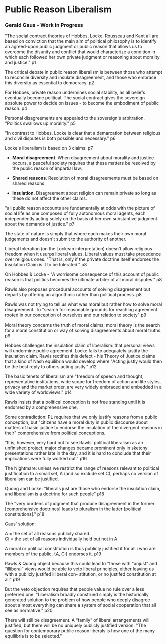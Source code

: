 # Public Reason Liberalism

### Gerald Gaus - Work in Progress


"The social contract theories of Hobbes, Locke, Rousseau and Kant all are based on conviction that the main aim of political philosophy is to identify an agreed-upon public judgment or public reason that allows us to overcome the disunity and conflict that would characterize a condition in which each followed her own private judgment or reasoning about morality and justice." p1

The critical debate in public reason liberalism is between those who attempt to reconcile diversity and insulate disagreement, and those who embrace this diversity as essential to democracy. p2

For Hobbes, private reason undermines social stability, as all beliefs eventually become political.  The social contract gives the sovereign absolute power to decide on issues - to become the embodiment of public reason. p4

Personal disagreements are appealed to the sovereign's arbitration.  "Politics swallows up morality." p5

"In contrast to Hobbes, Locke is clear that a demarcation between religious and civil disputes is both possible and necessary." p6

Locke's liberalism is based on 3 claims: p7

- **Moral disagreement**. When disagreement about morality and justice occurs, a peaceful society requires that these matters be resolved by the public reason of impartial law.

- **Shared reasons**. Resolution of moral disagreements must be based on shared reasons.

- **Insulation**. Disagreement about religion can remain private so long as these do not affect the other claims.

"all public reason accounts are fundamentally at odds with the picture of social life as one composed of fully autonomous moral agents, each independently acting solely on the basis of her own substantive judgment about the demands of justice." p7

The state of nature is simply that where each makes their own moral judgements and doesn't submit to the authority of another.

Liberal toleration (on the Lockean interpretation) doesn't allow religious freedom when it usurps liberal values.  Liberal values must take precedence over religious ones. "That is, only if the private doctrine itself endorses the Insulation Claim is it to be tolerated." p8

On Hobbes & Locke - "A worrisome consequence of this account of public reason is that politics becomes the ultimate arbiter of all moral disputes." p8

Rawls also proposes procedural accounts of solving disagreement but departs by offering an algorithmic rather than political process. p8

Rawls was not trying to tell us what was moral but rather how to solve moral disagreement. To "search for reasonable grounds for reaching agreement rooted in our conception of ourselves and our relation to society" p9

Moral theory concerns the truth of moral claims; moral theory is the search for a moral constitution or way of solving disagreements about moral truths. p9

Hobbes challenges the insulation claim of liberalism: that personal views will undermine public agreement.  Locke fails to adequately justify the insulation claim.  Rawls rectifies this defect -  his Theory of Justice claims that a kind of Nash equilibria would develop where "Acting justly would then be the best reply to others acting justly." p12

The basic tenets of liberalism are "freedom of speech and thought, representative institutions, wide scope for freedom of action and life styles, privacy and the market order, are very widely embraced and embedded in a wide variety of worldviews." p14

Rawls insists that a political conception is not free standing until it is endorsed by a comprehensive one.

Some contradiction: PL requires that we only justify reasons from a public conception, but "citizens have a moral duty in public discourse about matters of basic justice to endorse the insulation of the divergent reasons in their" comprehensive from political conceptions.

"It is, however, very hard not to see Rawls’ political liberalism as an unfinished project; major changes became prominent only in sketchy presentations rather late in the day, and it is hard to conclude that their implications were fully worked out." p16

The Nightmare: unless we restrict the range of reasons relevant to political justification to a small set, A (and so exclude set C), perhaps no version of liberalism can be justified.

Quong and Locke: "liberals just are those who endorse the insulation claim, and liberalism is a doctrine for such people" p18

The "very burdens of judgment that produce disagreement in the former [comprehensive doctrines] leads to pluralism in the latter [political constitutions]." p18

Gaus' solution:

A = the set of all reasons publicly shared  
Ci = the set of all reasons individually held but not in A  

A moral or political constitution is thus publicly justified if for all i who are members of the public, {A, Ci} endorses it.  p19

Rawls & Quong object because this could lead to "those with “unjust” and “illiberal” views would be able to veto liberal principles, either leaving us with a publicly justifed illiberal con- stitution, or no justifed constitution at all" p19

But the veto objection requires that people value no rule over a less preferred one.  "Liberalism broadly construed simply is the historically generated solution to the problem of how people who deeply disagree about almost everything can share a system of social cooperation that all see as normative." p20

There will still be disagreement. A “family” of liberal arrangements will justified, but there will be no uniquely publicly justified version.  "The question for contemporary public reason liberals is how one of the many equilibria is to be selected."

